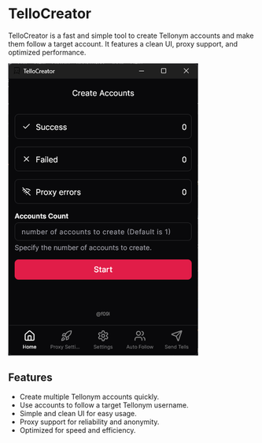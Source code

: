 # TelloCreator
TelloCreator is a fast and simple tool to create Tellonym accounts and make them follow a target account. It features a clean UI, proxy support, and optimized performance.


![TelloCreator UI](screenshot.png)

## Features
- Create multiple Tellonym accounts quickly.
- Use accounts to follow a target Tellonym username.
- Simple and clean UI for easy usage.
- Proxy support for reliability and anonymity.
- Optimized for speed and efficiency.
